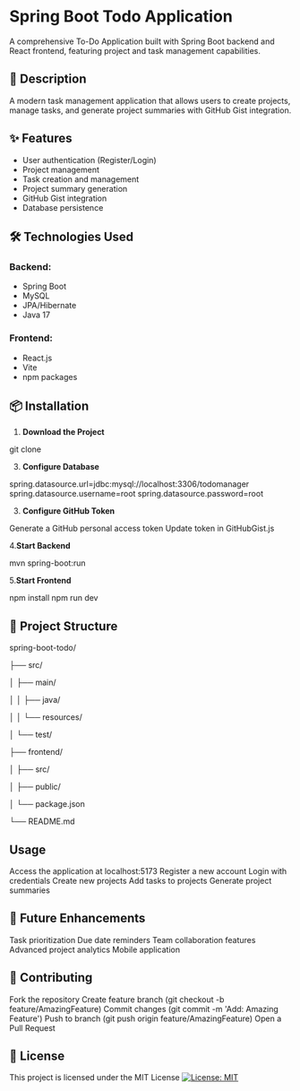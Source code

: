# Spring Boot Todo Application

A comprehensive To-Do Application built with Spring Boot backend and React frontend, featuring project and task management capabilities.

## 🌟 Description

A modern task management application that allows users to create projects, manage tasks, and generate project summaries with GitHub Gist integration.

## ✨ Features

- User authentication (Register/Login)
- Project management
- Task creation and management
- Project summary generation
- GitHub Gist integration
- Database persistence

## 🛠 Technologies Used

### Backend:
- Spring Boot
- MySQL
- JPA/Hibernate
- Java 17

### Frontend:
- React.js
- Vite
- npm packages

## 📦 Installation

1. **Download the Project**

git clone <repository-url>

3. **Configure Database**

spring.datasource.url=jdbc:mysql://localhost:3306/todomanager
spring.datasource.username=root
spring.datasource.password=root

3. **Configure GitHub Token**

Generate a GitHub personal access token
Update token in GitHubGist.js

4.**Start Backend**

mvn spring-boot:run

5.**Start Frontend**

npm install
npm run dev


## 📁 Project Structure


spring-boot-todo/

├── src/

│   ├── main/

│   │   ├── java/

│   │   └── resources/

│   └── test/

├── frontend/

│   ├── src/

│   ├── public/

│   └── package.json

└── README.md

## Usage
Access the application at localhost:5173
Register a new account
Login with credentials
Create new projects
Add tasks to projects
Generate project summaries

## 🎯 Future Enhancements
Task prioritization
Due date reminders
Team collaboration features
Advanced project analytics
Mobile application

## 🤝 Contributing
Fork the repository
Create feature branch (git checkout -b feature/AmazingFeature)
Commit changes (git commit -m 'Add: Amazing Feature')
Push to branch (git push origin feature/AmazingFeature)
Open a Pull Request

## 📄 License
This project is licensed under the MIT License [![License: MIT](https://img.shields.io/badge/License-MIT-yellow.svg)](https://opensource.org/licenses/MIT)



